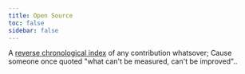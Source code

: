 ```yaml
---
title: Open Source
toc: false
sidebar: false
---
```


A [reverse chronological index](https://buffer.rajpatil.dev/20230712132109-timestamps.html#ID-20230712T132110.496747) of any contribution whatsover; Cause
someone once quoted "what can't be measured, can't be improved"..
